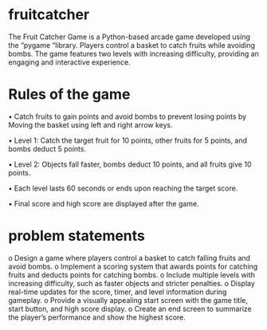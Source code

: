 # fruitcatcher
The Fruit Catcher Game is a Python-based arcade game developed using the “pygame “library. Players control a basket to catch fruits while avoiding bombs. The game features two levels with increasing difficulty, providing an engaging and interactive experience.
# Rules of the game
•	Catch fruits to gain points and avoid bombs to prevent losing points by Moving the basket using left and right arrow keys.

•	Level 1: Catch the target fruit for 10 points, other fruits for 5 points, and bombs deduct 5 points.

•	Level 2: Objects fall faster, bombs deduct 10 points, and all fruits give 10 points.

•	Each level lasts 60 seconds or ends upon reaching the target score.

•	Final score and high score are displayed after the game.
# problem statements
o	Design a game where players control a basket to catch falling fruits and avoid bombs.
o	Implement a scoring system that awards points for catching fruits and deducts points for catching bombs.
o	Include multiple levels with increasing difficulty, such as faster objects and stricter penalties.
o	Display real-time updates for the score, timer, and level information during gameplay.
o	Provide a visually appealing start screen with the game title, start button, and high score display.
o	Create an end screen to summarize the player’s performance and show the highest score.

